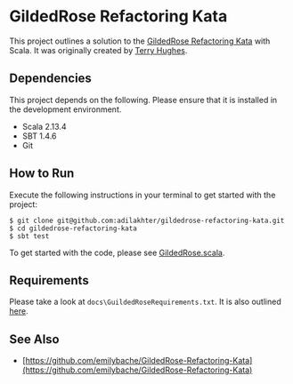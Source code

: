 # GildedRose Refactoring Kata

This project outlines a solution to the [GildedRose Refactoring Kata](https://github.com/emilybache/GildedRose-Refactoring-Kata) with Scala. It was originally created by [Terry Hughes](http://twitter.com/TerryHughes).


## Dependencies

This project depends on the following. Please ensure that it is installed in the development environment.

- Scala 2.13.4
- SBT 1.4.6
- Git


## How to Run

Execute the following instructions in your terminal to get started with the project:

```
$ git clone git@github.com:adilakhter/gildedrose-refactoring-kata.git
$ cd gildedrose-refactoring-kata
$ sbt test
```

To get started with the code, please see [GildedRose.scala](https://github.com/adilakhter/gildedrose-refactoring-kata/blob/master/src/main/scala/com/gildedrose/GildedRose.scala).

## Requirements

Please take a look at `docs\GuildedRoseRequirements.txt`. It is also outlined [here](https://github.com/emilybache/GildedRose-Refactoring-Kata/blob/master/GildedRoseRequirements.txt).


## See Also

- [https://github.com/emilybache/GildedRose-Refactoring-Kata](https://github.com/emilybache/GildedRose-Refactoring-Kata)
